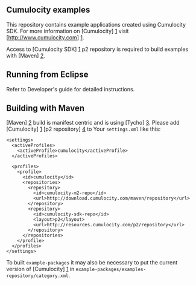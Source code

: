 Cumulocity examples
---------------

This repository contains example applications created using Cumulocity SDK. For more information on [Cumulocity] [1] visit [http://www.cumulocity.com] [1].

Access to [Cumulocity SDK] [1] p2 repository is required to build examples with [Maven] [2].

Running from Eclipse
---------------

Refer to Developer's guide for detailed instructions.

Building with Maven
---------------

[Maven] [2] build is manifest centric and is using [Tycho] [3]. Please add [Cumulocity] [1] [p2 repository] [4] to Your `settings.xml` like this:

    <settings>
      <activeProfiles>
        <activeProfile>cumulocity</activeProfile>
      </activeProfiles>

      <profiles>
        <profile>
          <id>cumulocity</id>
          <repositories>
	    	<repository>
              <id>cumulocity-m2-repo</id>
              <url>http://download.cumulocity.com/maven/repository</url>
            </repository>
            <repository>
              <id>cumulocity-sdk-repo</id>
              <layout>p2</layout>
              <url>http://resources.cumulocity.com/p2/repository</url>
            </repository>
          </repositories>
        </profile>
      </profiles>
    </settings>

To built `example-packages` it may also be necessary to put the current version of [Cumulocity] [1] in `example-packages/examples-repository/category.xml`.

  [1]: http://www.cumulocity.com
  [2]: http://maven.apache.org/
  [3]: http://www.eclipse.org/tycho/
  [4]: http://www.eclipse.org/equinox/p2/

